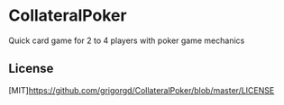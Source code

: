 # CollateralPoker
Quick card game for 2 to 4 players with poker game mechanics

## License
[MIT]https://github.com/grigorgd/CollateralPoker/blob/master/LICENSE
